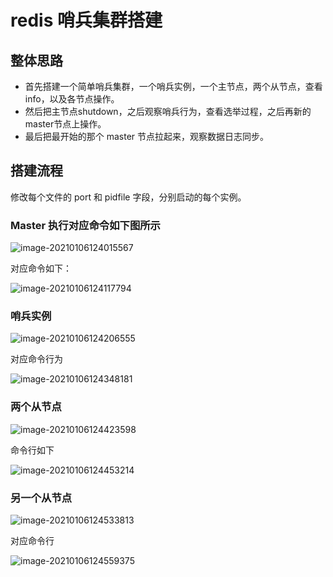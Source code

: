 # redis 哨兵集群搭建

## 整体思路

- 首先搭建一个简单哨兵集群，一个哨兵实例，一个主节点，两个从节点，查看 info，以及各节点操作。
- 然后把主节点shutdown，之后观察哨兵行为，查看选举过程，之后再新的master节点上操作。
- 最后把最开始的那个 master 节点拉起来，观察数据日志同步。

## 搭建流程

修改每个文件的 port 和 pidfile 字段，分别启动的每个实例。

### Master  执行对应命令如下图所示

![image-20210106124015567](https://cdn.jsdelivr.net/gh/HoldDie/img/20210106124015.png)

对应命令如下：

![image-20210106124117794](https://cdn.jsdelivr.net/gh/HoldDie/img/20210106124117.png)



### 哨兵实例

![image-20210106124206555](https://cdn.jsdelivr.net/gh/HoldDie/img/20210106124206.png)

对应命令行为

![image-20210106124348181](https://cdn.jsdelivr.net/gh/HoldDie/img/20210106124348.png)

### 两个从节点

![image-20210106124423598](https://cdn.jsdelivr.net/gh/HoldDie/img/20210106124423.png)

命令行如下

![image-20210106124453214](https://cdn.jsdelivr.net/gh/HoldDie/img/20210106124453.png)

### 另一个从节点

![image-20210106124533813](https://cdn.jsdelivr.net/gh/HoldDie/img/20210106124533.png)

对应命令行

![image-20210106124559375](https://cdn.jsdelivr.net/gh/HoldDie/img/20210106124559.png)